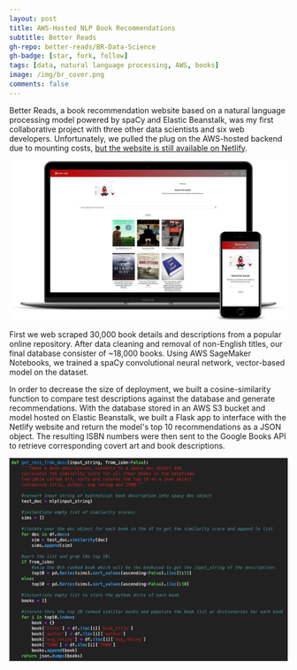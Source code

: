 ```yaml
---
layout: post
title: AWS-Hosted NLP Book Recommendations
subtitle: Better Reads
gh-repo: better-reads/BR-Data-Science
gh-badge: [star, fork, follow]
tags: [data, natural language processing, AWS, books]
image: /img/br_cover.png
comments: false
---
```



Better Reads, a book recommendation website based on a natural language processing model powered by spaCy and Elastic Beanstalk, was my first collaborative project with three other data scientists and six web developers.  Unfortunately, we pulled the plug on the AWS-hosted backend due to mounting costs, [but the website is still available on Netlify](https://better-reads-marketing.netlify.com/).

![picture](https://raw.githubusercontent.com/mmastin/mmastin.github.io/master/img/br_mockup.png)

First we web scraped 30,000 book details and descriptions from a popular online repository. After data cleaning and removal of non-English titles, our final database consister of ~18,000 books. Using AWS SageMaker Notebooks, we trained a spaCy convolutional neural network, vector-based model on the dataset.

In order to decrease the size of deployment, we built a cosine-similarity function to compare test descriptions against the database and generate recommendations. With the database stored in an AWS S3 bucket and model hosted on Elastic Beanstalk, we built a Flask app to interface with the Netlify website and return the model's top 10 recommendations as a JSON object. The resulting ISBN numbers were then sent to the Google Books API to retrieve corresponding covert art and book descriptions.

![pic2](https://raw.githubusercontent.com/mmastin/mmastin.github.io/master/img/br_model.png)
